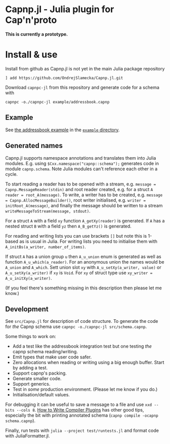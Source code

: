 # Capnp.jl - Julia plugin for Cap'n'proto

**This is currently a prototype.**

# Install & use

Install from github as Capnp.jl is not yet in the main Julia package repository

    ] add https://github.com/OndrejSlamecka/Capnp.jl.git

Download `capnpc-jl` from this repository and generate code for a schema with

    capnpc -o./capnpc-jl example/addressbook.capnp

## Example

See [the addressbook example](https://capnproto.org/cxx.html) in the [`example` directory](example/).

## Generated names

Capnp.jl supports namespace annotations and translates them into Julia modules.  E.g. using
`$Cxx.namespace("capnp::schema");` generates code in module `capnp.schema`. Note Julia modules can't reference each
other in a cycle.

To start reading a reader has to be opened with a stream, e.g. `message = Capnp.MessageReader(stdin)` and root reader
created, e.g. for a struct `A` `reader = root_A(message)`. To write, a writer has to be created, e.g. `message =
Capnp.AllocMessageBuilder()`, root writer initialised, e.g. `writer = initRoot_A(message)`, and finally the message
should be written to a stream `writeMessageToStream(message, stdout)`.

For a struct `A` with a field `xy` function `A_getXy(reader)` is generated. If `A` has a nested struct `B` with a field
`yz` then `A_B_getYz()` is generated. 

For reading and writing lists you can use brackets `[]` but note this is 1-based as is usual in Julia. For writing lists
you need to initialise them with `A_initBs(a_writer, number_of_items)`.

If struct `A` has a union group `u` then `A_u_union` enum is generated as well as function `A_u_which(a_reader)`. For an
anonymous union the names would be `A_union` and `A_which`. Sett union slot `xy` with `A_u_setXy(a_writer, value)` or
`A_u_setXy(a_writer)` if `xy` is `Void`. For `xy` of struct type use `xy_writer = A_u_initXy(a_writer)`.

(If you feel there's something missing in this description then please let me know.)

## Development

See `src/Capnp.jl` for description of code structure. To generate the code for _the_ Capnp schema use `capnpc
-o./capnpc-jl src/schema.capnp`.

Some things to work on:

* Add a test like the addressbook integration test but one testing _the_ capnp schema reading/writing.
* Emit types that make user code safer.
* Zero allocations when reading or writing using a big enough buffer. Start by adding a test.
* Support capnp's packing.
* Generate smaller code.
* Support generics.
* Test in _some_ production environment. (Please let me know if you do.)
* Initialisation/default values.

For debugging it can be useful to save a message to a file and use `xxd --bits --cols 8`. [How to Write Compiler Plugins](https://capnproto.org/otherlang.html) has other good tips, especially the bit with printing annotated schema (`capnp compile -ocapnp schema.capnp`).

Finally, run tests with `julia --project test/runtests.jl` and format code with JuliaFormatter.jl.